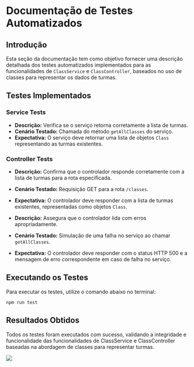 # Documentação de Testes Automatizados

## Introdução

Esta seção da documentação tem como objetivo fornecer uma descrição detalhada dos testes automatizados implementados para as funcionalidades de `ClassService` e `ClassController`, baseados no uso de classes para representar os dados de turmas.

## Testes Implementados

### Service Tests

- **Descrição:** Verifica se o serviço retorna corretamente a lista de turmas.
- **Cenário Testado:** Chamada do método `getAllClasses` do serviço.
- **Expectativa:** O serviço deve retornar uma lista de objetos `Class` representando as turmas existentes.

### Controller Tests

- **Descrição:** Confirma que o controlador responde corretamente com a lista de turmas para a rota especificada.
- **Cenário Testado:** Requisição GET para a rota `/classes`.
- **Expectativa:** O controlador deve responder com a lista de turmas existentes, representadas como objetos `Class`.

- **Descrição:** Assegura que o controlador lida com erros apropriadamente.
- **Cenário Testado:** Simulação de uma falha no serviço ao chamar `getAllClasses`.
- **Expectativa:** O controlador deve responder com o status HTTP 500 e a mensagem de erro correspondente em caso de falha no serviço.

## Executando os Testes

Para executar os testes, utilize o comando abaixo no terminal:

```npm run test```

## Resultados Obtidos

Todos os testes foram executados com sucesso, validando a integridade e funcionalidade das funcionalidades de ClassService e ClassController baseadas na abordagem de classes para representar turmas.

<img src='./src/frontend/src/imagens/teste_bem_sucedido.png'>

